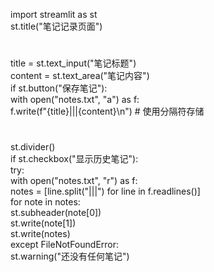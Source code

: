 import streamlit as st  
st.title("笔记记录页面")  

# 

title = st.text_input("笔记标题")  
content = st.text_area("笔记内容")  
if st.button("保存笔记"):  
    with open("notes.txt", "a") as f:  
        f.write(f"{title}|||{content}\n")  # 使用分隔符存储  

# 

st.divider()  
if st.checkbox("显示历史笔记"):  
    try:  
        with open("notes.txt", "r") as f:  
            notes = [line.split("|||") for line in f.readlines()]  
            for note in notes:  
                st.subheader(note[0])  
                st.write(note[1])  
                st.write(notes)  
    except FileNotFoundError:  
        st.warning("还没有任何笔记")
